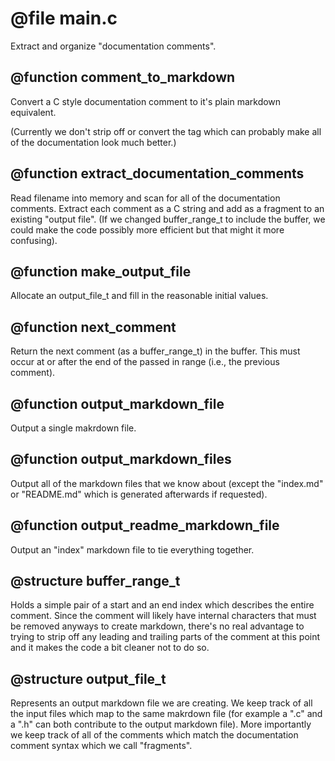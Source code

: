 # @file main.c

Extract and organize "documentation comments".
 
## @function comment_to_markdown

Convert a C style documentation comment to it's plain markdown
equivalent.

(Currently we don't strip off or convert the tag which can probably
make all of the documentation look much better.)
 
## @function extract_documentation_comments

Read filename into memory and scan for all of the documentation
comments. Extract each comment as a C string and add as a fragment
to an existing "output file". (If we changed buffer_range_t to
include the buffer, we could make the code possibly more efficient
but that might it more confusing).
 
## @function make_output_file

Allocate an output_file_t and fill in the reasonable initial
values.
 
## @function next_comment

Return the next comment (as a buffer_range_t) in the buffer. This
must occur at or after the end of the passed in range (i.e., the
previous comment).
 
## @function output_markdown_file

Output a single makrdown file.
 
## @function output_markdown_files

Output all of the markdown files that we know about (except the
"index.md" or "README.md" which is generated afterwards if
requested).
 
## @function output_readme_markdown_file

Output an "index" markdown file to tie everything together.
 
## @structure buffer_range_t

Holds a simple pair of a start and an end index which describes the
entire comment. Since the comment will likely have internal
characters that must be removed anyways to create markdown, there's
no real advantage to trying to strip off any leading and trailing
parts of the comment at this point and it makes the code a bit
cleaner not to do so.
 
## @structure output_file_t

Represents an output markdown file we are creating. We keep track
of all the input files which map to the same makrdown file (for
example a ".c" and a ".h" can both contribute to the output
markdown file). More importantly we keep track of all of the
comments which match the documentation comment syntax which we call
"fragments".
 
